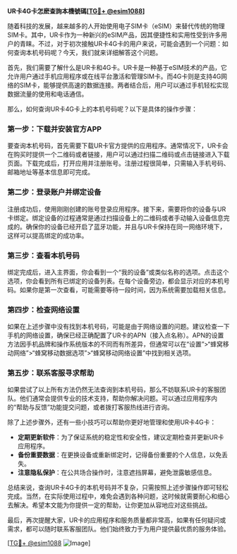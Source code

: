 **UR卡4G卡怎麽查詢本機號碼[[TG💪+ @esim1088](https://t.me/s/esim1088)]**

随着科技的发展，越来越多的人开始使用电子SIM卡（eSIM）来替代传统的物理SIM卡。其中，UR卡作为一种新兴的eSIM产品，因其便捷性和实用性受到许多用户的青睐。不过，对于初次接触UR卡4G卡的用户来说，可能会遇到一个问题：如何查询本机号码呢？今天，我们就来详细解答这个问题。

首先，我们需要了解什么是UR卡和4G卡。UR卡是一种基于eSIM技术的产品，它允许用户通过手机应用程序或在线平台激活和管理SIM卡。而4G卡则是支持4G网络的SIM卡，能够提供高速的数据连接。两者结合后，用户可以通过手机轻松实现数据流量的使用和电话通信。

那么，如何查询UR卡4G卡上的本机号码呢？以下是具体的操作步骤：

### 第一步：下载并安装官方APP

要查询本机号码，首先需要下载UR卡官方提供的应用程序。通常情况下，UR卡会在购买时提供一个二维码或者链接，用户可以通过扫描二维码或点击链接进入下载页面。下载完成后，打开应用并注册账号。注册过程很简单，只需输入手机号码、邮箱地址等基本信息即可完成。

### 第二步：登录账户并绑定设备

注册成功后，使用刚刚创建的账号登录应用程序。接下来，需要将你的设备与UR卡绑定。绑定设备的过程通常是通过扫描设备上的二维码或者手动输入设备信息完成的。确保你的设备已经开启了蓝牙功能，并且与UR卡保持在同一网络环境下，这样可以提高绑定的成功率。

### 第三步：查看本机号码

绑定完成后，进入主界面，你会看到一个“我的设备”或类似名称的选项。点击这个选项，你会看到所有已绑定的设备列表。在每个设备旁边，都会显示对应的本机号码。如果你是第一次查看，可能需要等待一段时间，因为系统需要加载相关信息。

### 第四步：检查网络设置

如果在上述步骤中没有找到本机号码，可能是由于网络设置的问题。建议检查一下手机的网络设置，确保已经正确配置了UR卡的APN（接入点名称）。APN的设置方法因手机品牌和操作系统版本的不同而有所差异，但通常可以在“设置”>“蜂窝移动网络”>“蜂窝移动数据选项”>“蜂窝移动网络设置”中找到相关选项。

### 第五步：联系客服寻求帮助

如果尝试了以上所有方法仍然无法查询到本机号码，那么不妨联系UR卡的客服团队。他们通常会提供专业的技术支持，帮助你解决问题。可以通过应用程序内的“帮助与反馈”功能提交问题，或者拨打客服热线进行咨询。

除了上述步骤外，还有一些小技巧可以帮助你更好地管理和使用UR卡4G卡：

- **定期更新软件**：为了保证系统的稳定性和安全性，建议定期检查并更新UR卡应用程序。
- **备份重要数据**：在更换设备或重新绑定时，记得备份重要的个人信息，以免丢失。
- **注意隐私保护**：在公共场合操作时，注意遮挡屏幕，避免泄露敏感信息。

总结来说，查询UR卡4G卡的本机号码并不复杂，只需按照上述步骤操作即可轻松完成。当然，在实际使用过程中，难免会遇到各种问题，这时候就需要耐心和细心去解决。希望本文能为你提供一定的帮助，让你更加从容地应对这些挑战。

最后，再次提醒大家，UR卡的应用程序和服务质量都非常高，如果有任何疑问或需求，都可以随时联系客服团队。他们始终致力于为用户提供最优质的服务体验。

[[TG💪+ @esim1088](https://t.me/s/esim1088) ![Image](https://i.postimg.cc/4NQfJmqS/Snipaste-2025-05-13-00-14-12.png)]